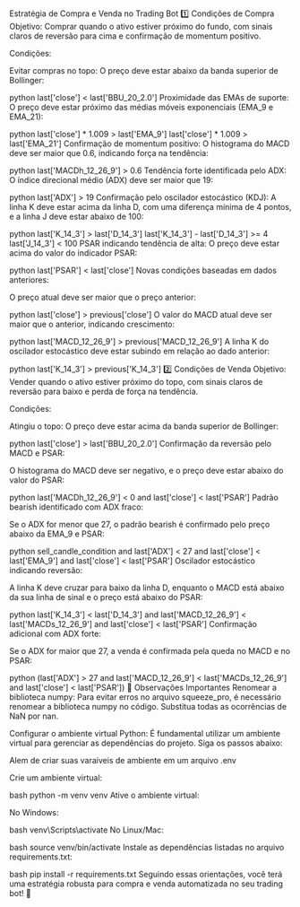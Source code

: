 Estratégia de Compra e Venda no Trading Bot
1️⃣ Condições de Compra
Objetivo:
Comprar quando o ativo estiver próximo do fundo, com sinais claros de reversão para cima e confirmação de momentum positivo.

Condições:

Evitar compras no topo:
O preço deve estar abaixo da banda superior de Bollinger:

python
last['close'] < last['BBU_20_2.0']
Proximidade das EMAs de suporte:
O preço deve estar próximo das médias móveis exponenciais (EMA_9 e EMA_21):

python
last['close'] * 1.009 > last['EMA_9']
last['close'] * 1.009 > last['EMA_21']
Confirmação de momentum positivo:
O histograma do MACD deve ser maior que 0.6, indicando força na tendência:

python
last['MACDh_12_26_9'] > 0.6
Tendência forte identificada pelo ADX:
O índice direcional médio (ADX) deve ser maior que 19:

python
last['ADX'] > 19
Confirmação pelo oscilador estocástico (KDJ):
A linha K deve estar acima da linha D, com uma diferença mínima de 4 pontos, e a linha J deve estar abaixo de 100:

python
last['K_14_3'] > last['D_14_3']
last['K_14_3'] - last['D_14_3'] >= 4
last['J_14_3'] < 100
PSAR indicando tendência de alta:
O preço deve estar acima do valor do indicador PSAR:

python
last['PSAR'] < last['close']
Novas condições baseadas em dados anteriores:

O preço atual deve ser maior que o preço anterior:

python
last['close'] > previous['close']
O valor do MACD atual deve ser maior que o anterior, indicando crescimento:

python
last['MACD_12_26_9'] > previous['MACD_12_26_9']
A linha K do oscilador estocástico deve estar subindo em relação ao dado anterior:

python
last['K_14_3'] > previous['K_14_3']
2️⃣ Condições de Venda
Objetivo:
Vender quando o ativo estiver próximo do topo, com sinais claros de reversão para baixo e perda de força na tendência.

Condições:

Atingiu o topo:
O preço deve estar acima da banda superior de Bollinger:

python
last['close'] > last['BBU_20_2.0']
Confirmação da reversão pelo MACD e PSAR:

O histograma do MACD deve ser negativo, e o preço deve estar abaixo do valor do PSAR:

python
last['MACDh_12_26_9'] < 0 and last['close'] < last['PSAR']
Padrão bearish identificado com ADX fraco:

Se o ADX for menor que 27, o padrão bearish é confirmado pelo preço abaixo da EMA_9 e PSAR:

python
sell_candle_condition and last['ADX'] < 27 and last['close'] < last['EMA_9'] and last['close'] < last['PSAR']
Oscilador estocástico indicando reversão:

A linha K deve cruzar para baixo da linha D, enquanto o MACD está abaixo da sua linha de sinal e o preço está abaixo do PSAR:

python
last['K_14_3'] < last['D_14_3'] and 
last['MACD_12_26_9'] < last['MACDs_12_26_9'] and 
last['close'] < last['PSAR']
Confirmação adicional com ADX forte:

Se o ADX for maior que 27, a venda é confirmada pela queda no MACD e no PSAR:

python
(last['ADX'] > 27 and 
 last['MACD_12_26_9'] < last['MACDs_12_26_9'] and 
 last['close'] < last['PSAR'])
📌 Observações Importantes
Renomear a biblioteca numpy:
Para evitar erros no arquivo squeeze_pro, é necessário renomear a biblioteca numpy no código. Substitua todas as ocorrências de NaN por nan.

Configurar o ambiente virtual Python:
É fundamental utilizar um ambiente virtual para gerenciar as dependências do projeto. Siga os passos abaixo:

Alem de criar suas varaiveis de ambiente em um arquivo .env

Crie um ambiente virtual:

bash
python -m venv venv
Ative o ambiente virtual:

No Windows:

bash
venv\Scripts\activate
No Linux/Mac:

bash
source venv/bin/activate
Instale as dependências listadas no arquivo requirements.txt:

bash
pip install -r requirements.txt
Seguindo essas orientações, você terá uma estratégia robusta para compra e venda automatizada no seu trading bot! 🚀